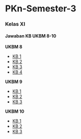 # PKn-Semester-3
### Kelas XI
#### Jawaban KB UKBM 8-10

**UKBM 8**
- [KB 1]()
- [KB 2]()
- [KB 3](https://github.com/dinagoethe/PKn-Semester-3/blob/master/UKBM8-KB3.md)
- [KB 4]()

**UKBM 9**
- [KB 1]()
- [KB 2]()
- [KB 3]()

**UKBM 10**
- [KB 1]()
- [KB 2]()
- [KB 3]()
